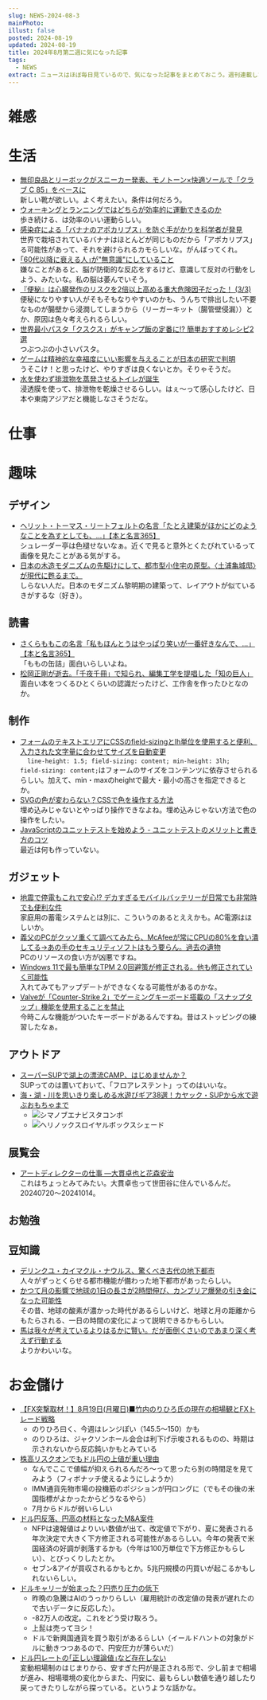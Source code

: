```yaml
---
slug: NEWS-2024-08-3
mainPhoto: 
illust: false
posted: 2024-08-19
updated: 2024-08-19
title: 2024年8月第二週に気になった記事
tags:
  - NEWS
extract: ニュースはほぼ毎日見ているので、気になった記事をまとめておこう。週刊連載したい。
---
```


# 雑感

# 生活

- [無印良品とリーボックがスニーカー発表、モノトーン×快適ソールで「クラブ C 85」をベースに](https://www.fashion-press.net/news/122650?media=line)  
  新しい靴が欲しい。よく考えたい。条件は何だろう。
- [ウォーキングとランニングではどちらが効率的に運動できるのか](https://gigazine.net/news/20240817-running-or-walking-efficient/)  
  歩き続ける、は効率のいい運動らしい。
- [感染症による「バナナのアポカリプス」を防ぐ手がかりを科学者が発見](https://gigazine.net/news/20240820-banana-apocalypse-tricky-genetics-fungus/)  
  世界で栽培されているバナナはほとんどが同じものだから「アポカリプス」る可能性があって、それを避けられるカモらしいな。がんばってくれ。
- [｢60代以降に衰える人｣が"無意識"にしていること](https://toyokeizai.net/articles/-/808184?page=5)  
  嫌なことがあると、脳が防衛的な反応をするけど、意識して反対の行動をしよう、みたいな。私の脳は萎んでいそう。
- [『便秘』は心臓発作のリスクを2倍以上高める重大危険因子だった！ (3/3)](https://nazology.net/archives/158737/3)  
  便秘になりやすい人がそもそもなりやすいのかも、うんちで排出したい不要なものが腸壁から浸潤してしまうから（リーガーキット（腸管壁侵漏））とか、原因は色々考えられるらしい。
 - [世界最小パスタ「クスクス」がキャンプ飯の定番に!? 簡単おすすめレシピ2選](https://www.bepal.net/archives/455168)  
   つぶつぶの小さいパスタ。
  - [ゲームは精神的な幸福度にいい影響を与えることが日本の研究で判明](https://gigazine.net/news/20240824-game-improve-mental-health/)  
    うそこけ！と思ったけど、やりすぎは良くないとか。そりゃそうだ。
  - [水を使わず排泄物を蒸発させるトイレが誕生](https://gigazine.net/news/20240824-waterless-toilet-ithrone/)  
    浸透膜を使って、排泄物を乾燥させるらしい。はぇ〜って感心したけど、日本や東南アジアだと機能しなさそうだな。
# 仕事

# 趣味

## デザイン

- [ヘリット・トーマス・リートフェルトの名言「たとえ建築がほかにどのようなことを為すとしても、…」【本と名言365】](https://casabrutus.com/categories/culture/420056)  
  シュレーダー亭は色褪せないなぁ。近くで見ると意外とくたびれているって画像を見たことがある気がする。
- [日本の木造モダニズムの先駆けにして、都市型小住宅の原型。〈土浦亀城邸〉が現代に甦るまで。](https://casabrutus.com/categories/architecture/418131)  
  しらない人だ。日本のモダニズム黎明期の建築って、レイアウトが似ているきがするな（好き）。
## 読書

- [さくらももこの名言「私もほんとうはやっぱり笑いが一番好きなんで、…」【本と名言365】](https://casabrutus.com/categories/culture/419595)  
  「ももの缶詰」面白いらしいよね。
- [松岡正剛が逝去。「千夜千冊」で知られ、編集工学を提唱した「知の巨人」](https://www.cinra.net/article/202408-whn-matsuokaseigow_edteam)  
  面白い本をつくるひとくらいの認識だったけど、工作舎を作ったひとなのか。
## 制作

- [フォームのテキストエリアにCSSのfield-sizingとlh単位を使用すると便利、入力された文字量に合わせてサイズを自動変更](https://coliss.com/articles/build-websites/operation/css/css-tips-for-textarea.html)  
  `  line-height: 1.5; field-sizing: content; min-height: 3lh;`  
  `field-sizing: content;`はフォームのサイズをコンテンツに依存させられるらしい。加えて、min・maxのheightで最大・最小の高さを指定できるとか。
- [SVGの色が変わらない？CSSで色を操作する方法](https://qiita.com/tasukuwatanabe/items/99ba6476d550edfead08)  
  埋め込みじゃないとやっぱり操作できなよね。埋め込みじゃない方法で色の操作をしたい。
- [JavaScriptのユニットテストを始めよう - ユニットテストのメリットと書き方のコツ](https://ics.media/entry/240820/)  
  最近は何も作っていない。

## ガジェット

- [地震で停電もこれで安心!? デカすぎるモバイルバッテリーが日常でも非常時でも便利な件](https://internet.watch.impress.co.jp/docs/column/teleworkgoods/1616464.html)  
  家庭用の蓄電システムとは別に、こういうのあるとええかも。AC電源はほしいか。
- [義父のPCがクッソ重くて調べてみたら、McAfeeが常にCPUの80%を食い潰してる→あの手のセキュリティソフトはもう要らん。過去の遺物](https://togetter.com/li/2419635)  
  PCのリソースの食い方が凶悪ですね。
- [Windows 11で最も簡単なTPM 2.0回避策が修正される。他も修正されていく可能性](https://gazlog.jp/entry/windows11-tpm2-bypass-block/)  
  入れてみてもアップデートができなくなる可能性があるのかな。
- [Valveが「Counter-Strike 2」でゲーミングキーボード搭載の「スナップタップ」機能を使用することを禁止](https://gigazine.net/news/20240821-counter-strike-2-snap-tap/)  
  今時こんな機能がついたキーボードがあるんですね。昔はストッピングの練習したなぁ。
## アウトドア

- [スーパーSUPで湖上の漂流CAMP、はじめませんか？](https://www.bepal.net/archives/456175)  
  SUPってのは置いておいて、「フロアレステント」ってのはいいな。
- [海・湖・川を思いきり楽しめる水遊びギア38選！カヤック・SUPから水で遊ぶおもちゃまで](https://www.bepal.net/archives/456416)  
  - ![シマノブエナビスタコンボ](images/news/2024-08-19-NEWS/01.png)
  - ![ヘリノックスロイヤルボックスシェード](images/news/2024-08-19-NEWS/02.png)

## 展覧会

- [アートディレクターの仕事 ―大貫卓也と花森安治](https://www.japandesign.ne.jp/event/artdirector-setagayaartmuseum/)  
  これはちょっとみてみたい。大貫卓也って世田谷に住んでいるんだ。20240720〜20241014。

## お勉強

## 豆知識

- [デリンクユ・カイマクル・ナウルス、驚くべき古代の地下都市](https://karapaia.com/archives/52333924.html)  
  人々がずっとくらせる都市機能が備わった地下都市があったらしい。
- [かつて月の影響で地球の1日の長さが2時間伸び、カンブリア爆発の引き金になった可能性](https://karapaia.com/archives/52334038.html)  
  その昔、地球の酸素が濃かった時代があるらしいけど、地球と月の距離からもたらされる、一日の時間の変化によって説明できるかもらしい。
- [馬は我々が考えているよりはるかに賢い。だが面倒くさいのであまり深く考えず行動する](https://karapaia.com/archives/52334111.html)  
  よりかわいいな。
# お金儲け

- [【FX突撃取材！】8月19日(月曜日)■竹内のりひろ氏の現在の相場観とFXトレード戦略](https://kissfx.com/article/takeuchi20240819fx.html)  
  - のりひろ曰く、今週はレンジぽい（145.5〜150）かも
  - のりひろは、ジャクソンホール会合は利下げ示唆されるものの、時期は示されないから反応鈍いかもとみている
- [株高リスクオンでもドル円の上値が重い理由](https://note.com/hiroko_lounge/n/n228641426e99)  
  - なんでここで値幅が抑えられるんだろ〜って思ったら別の時間足を見てみよう（フィボナッチ使えるようにしようか）
  - IMM通貨先物市場の投機筋のポジションが円ロングに（でもその後の米国指標がよかったからどうなるやら）
  - 7月からドルが弱いらしい
- [ドル円反落、円高の材料となったM&A案件](https://note.com/hiroko_lounge/n/ne8ced3e2246c)  
  - NFPは速報値はよりいい数値が出て、改定値で下がり、夏に発表される年次決定で大きく下方修正される可能性があるらしい。今年の発表で米国経済の好調が剥落するかも（今年は100万単位で下方修正かもらしい）、とびっくりしたとか。
  - セブン&アイが買収されるかもとか。5兆円規模の円買いが起こるかもしれないらしい。
- [ドルキャリーが始まった？円売り圧力の低下](https://note.com/hiroko_lounge/n/n0f506bdec7e7)  
  - 昨晩の急騰はAIのうっかりらしい（雇用統計の改定値の発表が遅れたので古いデータに反応した）。
  - -82万人の改定。これをどう受け取ろう。
  - 上髭は売ってヨシ！
  - ドルで新興国通貨を買う取引があるらしい（イールドハントの対象がドルに動きつつあるので、円安圧力が薄らいだ）
- [ドル円レートの｢正しい理論値｣など存在しない](https://toyokeizai.net/articles/-/812705?page=4)  
  変動相場制のはじまりから、安すぎた円が是正される形で、少し前まで相場が進み、相場環境の変化からまた、円安に、最もらしい数値を通り越したり戻ってきたりしながら探っている。というような話かな。